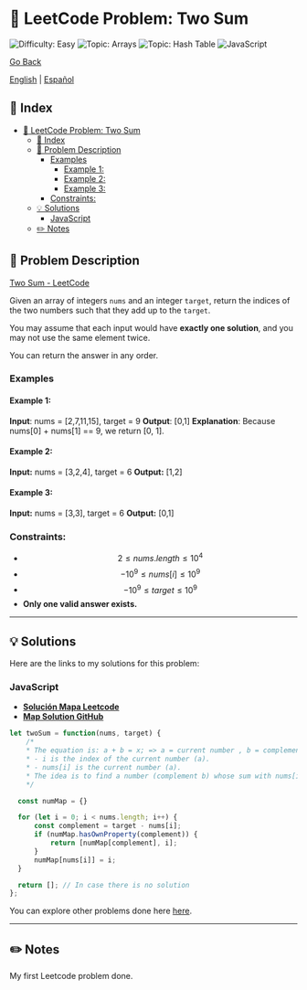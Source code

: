 # 🤔 LeetCode Problem: Two Sum
![Difficulty: Easy](https://img.shields.io/badge/Difficulty-Easy-brightgreen)
![Topic: Arrays](https://img.shields.io/badge/Topic-Arrays-blue)
![Topic: Hash Table](https://img.shields.io/badge/Topic-Hash_Table-blue)
![JavaScript](https://img.shields.io/badge/language-JavaScript-yellow)

[Go Back](../README.md)

[English](./1.TwoSum.md) | [Español](./1.TwoSum-es.md)

## 📝 Index
- [🤔 LeetCode Problem: Two Sum](#-leetcode-problem-two-sum)
  - [📝 Index](#-index)
  - [📖 Problem Description](#-problem-description)
    - [Examples](#examples)
      - [Example 1:](#example-1)
      - [Example 2:](#example-2)
      - [Example 3:](#example-3)
    - [Constraints:](#constraints)
  - [💡 Solutions](#-solutions)
    - [JavaScript](#javascript)
  - [✏️ Notes](#️-notes)

## 📖 Problem Description

[Two Sum - LeetCode](https://leetcode.com/problems/two-sum/description/)

Given an array of integers `nums` and an integer `target`, return the indices of the two numbers such that they add up to the `target`.

You may assume that each input would have **exactly one **solution****, and you may not use the same element twice.

You can return the answer in any order.

### Examples

#### Example 1:
**Input**: nums = [2,7,11,15], target = 9
**Output**: [0,1]
**Explanation**: Because nums[0] + nums[1] == 9, we return [0, 1].


#### Example 2:
**Input:**
nums = [3,2,4], target = 6
**Output:**
[1,2]


#### Example 3:
**Input:**
nums = [3,3], target = 6
**Output:**
[0,1]


### Constraints:
- $$2 \leq nums.length \leq 10^4$$
- $$-10^9 \leq nums[i] \leq 10^9$$
- $$-10^9 \leq target \leq 10^9$$
- **Only one valid answer exists.**

---

## 💡 Solutions
Here are the links to my solutions for this problem:

### JavaScript

- **[Solución Mapa Leetcode](https://leetcode.com/problems/two-sum/solutions/6278845/map-solution/)**
- **[Map Solution GitHub](../solutions/JavaScript/1.TwoSum/README.md)**
````javascript
let twoSum = function(nums, target) {
    /*
    * The equation is: a + b = x; => a = current number , b = complement, x = target.
    * - i is the index of the current number (a).
    * - nums[i] is the current number (a).
    * The idea is to find a number (complement b) whose sum with nums[i] equals the target.
    */

  const numMap = {}

  for (let i = 0; i < nums.length; i++) {
      const complement = target - nums[i];
      if (numMap.hasOwnProperty(complement)) {
          return [numMap[complement], i];
      }
      numMap[nums[i]] = i;
  }

  return []; // In case there is no solution
};
````

You can explore other problems done here [here](https://github.com/Daniel-Paez-Rojas/leetcode.git).

---

## ✏️ Notes

My first Leetcode problem done.
